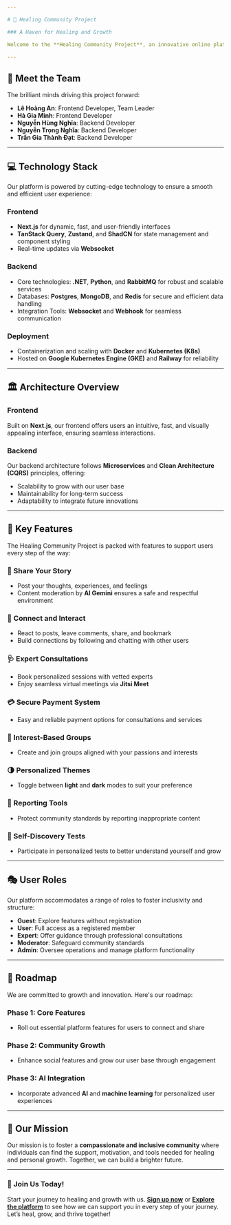 ```yaml
---

# 🌿 Healing Community Project

### A Haven for Healing and Growth

Welcome to the **Healing Community Project**, an innovative online platform dedicated to supporting individuals on their paths to healing and personal growth. By harnessing the power of technology and fostering a nurturing community, we aim to provide a safe, inclusive, and empowering space for everyone.

---
```


## 👥 Meet the Team

The brilliant minds driving this project forward:

- **Lê Hoàng An**: Frontend Developer, Team Leader
- **Hà Gia Minh**: Frontend Developer
- **Nguyễn Hùng Nghĩa**: Backend Developer
- **Nguyễn Trọng Nghĩa**: Backend Developer
- **Trần Gia Thành Đạt**: Backend Developer

---

## 💻 Technology Stack

Our platform is powered by cutting-edge technology to ensure a smooth and efficient user experience:

### Frontend
- **Next.js** for dynamic, fast, and user-friendly interfaces
- **TanStack Query**, **Zustand**, and **ShadCN** for state management and component styling
- Real-time updates via **Websocket**

### Backend
- Core technologies: **.NET**, **Python**, and **RabbitMQ** for robust and scalable services
- Databases: **Postgres**, **MongoDB**, and **Redis** for secure and efficient data handling
- Integration Tools: **Websocket** and **Webhook** for seamless communication

### Deployment
- Containerization and scaling with **Docker** and **Kubernetes (K8s)**
- Hosted on **Google Kubernetes Engine (GKE)** and **Railway** for reliability

---

## 🏛️ Architecture Overview

### Frontend
Built on **Next.js**, our frontend offers users an intuitive, fast, and visually appealing interface, ensuring seamless interactions.

### Backend
Our backend architecture follows **Microservices** and **Clean Architecture (CQRS)** principles, offering:
- Scalability to grow with our user base
- Maintainability for long-term success
- Adaptability to integrate future innovations

---

## 🌟 Key Features

The Healing Community Project is packed with features to support users every step of the way:

### 📝 Share Your Story
- Post your thoughts, experiences, and feelings
- Content moderation by **AI Gemini** ensures a safe and respectful environment

### 🔄 Connect and Interact
- React to posts, leave comments, share, and bookmark
- Build connections by following and chatting with other users

### 🩺 Expert Consultations
- Book personalized sessions with vetted experts
- Enjoy seamless virtual meetings via **Jitsi Meet**

### 💳 Secure Payment System
- Easy and reliable payment options for consultations and services

### 🤝 Interest-Based Groups
- Create and join groups aligned with your passions and interests

### 🌗 Personalized Themes
- Toggle between **light** and **dark** modes to suit your preference

### 🚨 Reporting Tools
- Protect community standards by reporting inappropriate content

### 🧠 Self-Discovery Tests
- Participate in personalized tests to better understand yourself and grow

---

## 🎭 User Roles

Our platform accommodates a range of roles to foster inclusivity and structure:

- **Guest**: Explore features without registration
- **User**: Full access as a registered member
- **Expert**: Offer guidance through professional consultations
- **Moderator**: Safeguard community standards
- **Admin**: Oversee operations and manage platform functionality

---

## 🚀 Roadmap

We are committed to growth and innovation. Here's our roadmap:

### Phase 1: Core Features
- Roll out essential platform features for users to connect and share

### Phase 2: Community Growth
- Enhance social features and grow our user base through engagement

### Phase 3: AI Integration
- Incorporate advanced **AI** and **machine learning** for personalized user experiences

---

## 🎯 Our Mission

Our mission is to foster a **compassionate and inclusive community** where individuals can find the support, motivation, and tools needed for healing and personal growth. Together, we can build a brighter future.

---

### 🌟 Join Us Today!

Start your journey to healing and growth with us. **[Sign up now](#https://fe-production-1a01.up.railway.app/register)** or **[Explore the platform](#https://fe-production-1a01.up.railway.app/)** to see how we can support you in every step of your journey. Let’s heal, grow, and thrive together!

